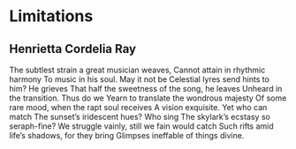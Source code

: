 # Limitations
## Henrietta Cordelia Ray
The subtlest strain a great musician weaves,
Cannot attain in rhythmic harmony
To music in his soul. May it not be
Celestial lyres send hints to him? He grieves
That half the sweetness of the song, he leaves
Unheard in the transition. Thus do we
Yearn to translate the wondrous majesty
Of some rare mood, when the rapt soul receives
A vision exquisite. Yet who can match
The sunset’s iridescent hues? Who sing
The skylark’s ecstasy so seraph-fine?
We struggle vainly, still we fain would catch
Such rifts amid life’s shadows, for they bring
Glimpses ineffable of things divine.
